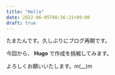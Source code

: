 ```yaml
---
title: "Hello"
date: 2022-06-05T00:56:21+09:00
draft: true
---
```


たまたんです。久しぶりにブログ再開です。

今回から、 **Hugo** で作成を挑戦してみます。


よろしくお願いいたします。m(__)m


